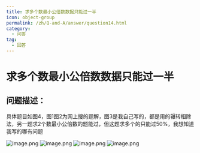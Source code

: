 ```yaml
---
title: 求多个数最小公倍数数据只能过一半
icon: object-group
permalink: /zh/Q-and-A/answer/question14.html
category:
  - 问答
tag:
  - 回答
---
```


# 求多个数最小公倍数数据只能过一半
## 问题描述：
具体题目如图4，图1图2为网上搜的题解，图3是我自己写的，都是用的辗转相除法，另一题求2个数最小公倍数的题能过，但这题求多个的只能过50%，我想知道我写的哪有问题

![image.png](https://s2.loli.net/2024/09/25/AicELes7uvngazh.png)
![image.png](https://s2.loli.net/2024/09/25/WZglsFa4P5twC1z.png)
![image.png](https://s2.loli.net/2024/09/25/W5q1zwcFeKnEhCs.png)
![image.png](https://s2.loli.net/2024/09/25/shnXQErMl6mSRdz.png)